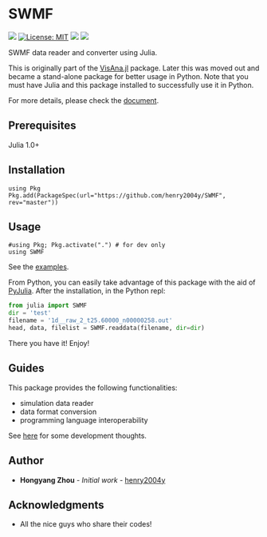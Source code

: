 # SWMF
[![](https://travis-ci.com/henry2004y/VisAnaJulia.svg?branch=master)][travis-url]
[![License: MIT](https://img.shields.io/badge/License-MIT-green.svg)](LICENSE)
[![](https://img.shields.io/badge/docs-latest-blue.svg)][VisAna-doc]
[![][codecov-img]][codecov-url]

SWMF data reader and converter using Julia.

This is originally part of the [VisAna.jl](https://github.com/henry2004y/VisAnaJulia) package.
Later this was moved out and became a stand-alone package for better usage in Python. 
Note that you must have Julia and this package installed to successfully use it in Python.

For more details, please check the [document][VisAna-doc].

## Prerequisites

Julia 1.0+

## Installation
```
using Pkg
Pkg.add(PackageSpec(url="https://github.com/henry2004y/SWMF", rev="master"))
```

## Usage
```
#using Pkg; Pkg.activate(".") # for dev only
using SWMF
```

See the [examples](docs/src/man/examples.md).

From Python, you can easily take advantage of this package with the aid of [PyJulia](https://pyjulia.readthedocs.io/en/latest/). 
After the installation, in the Python repl:
```python
from julia import SWMF
dir = 'test'
filename = '1d__raw_2_t25.60000_n00000258.out'
head, data, filelist = SWMF.readdata(filename, dir=dir)
```
There you have it! Enjoy!

## Guides

This package provides the following functionalities:
  * simulation data reader
  * data format conversion
  * programming language interoperability

See [here](docs/src/man/guide.md) for some development thoughts.

## Author

* **Hongyang Zhou** - *Initial work* - [henry2004y](https://github.com/henry2004y)

## Acknowledgments

* All the nice guys who share their codes!

[travis-url]: https://travis-ci.com/henry2004y/VisAnaJulia/builds/
[codecov-img]: https://codecov.io/gh/henry2004y/VisAnaJulia/branch/master/graph/badge.svg
[codecov-url]: https://codecov.io/gh/henry2004y/VisAnaJulia
[VisAna-doc]: https://henry2004y.github.io/VisAnaJulia/dev
